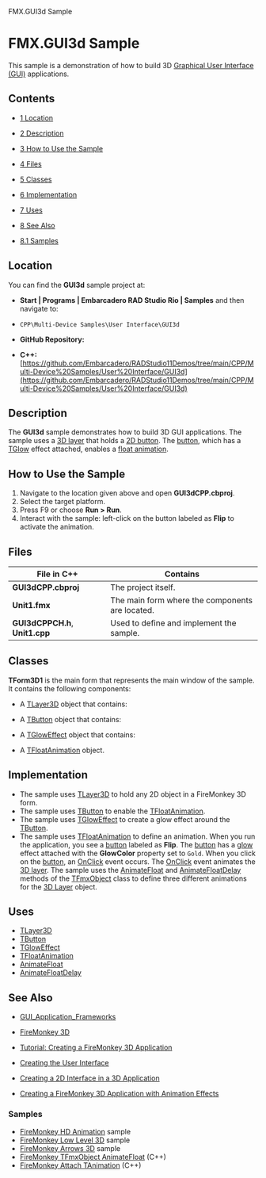 FMX.GUI3d Sample[]()
# FMX.GUI3d Sample 


This sample is a demonstration of how to build 3D [Graphical User Interface (GUI)](http://en.wikipedia.org/wiki/Graphical_user_interface) applications.
## Contents



* [1 Location](#Location)
* [2 Description](#Description)
* [3 How to Use the Sample](#How_to_Use_the_Sample)
* [4 Files](#Files)
* [5 Classes](#Classes)
* [6 Implementation](#Implementation)
* [7 Uses](#Uses)
* [8 See Also](#See_Also)

* [8.1 Samples](#Samples)


## Location 

You can find the **GUI3d** sample project at:
* **Start | Programs | Embarcadero RAD Studio Rio | Samples** and then navigate to:

* `CPP\Multi-Device Samples\User Interface\GUI3d`

* **GitHub Repository:**

* **C++:**[https://github.com/Embarcadero/RADStudio11Demos/tree/main/CPP/Multi-Device%20Samples/User%20Interface/GUI3d](https://github.com/Embarcadero/RADStudio11Demos/tree/main/CPP/Multi-Device%20Samples/User%20Interface/GUI3d)

## Description 

The **GUI3d** sample demonstrates how to build 3D GUI applications. The sample uses a [3D layer](http://docwiki.embarcadero.com/Libraries/en/FMX.Layers3D.TLayer3D) that holds a [2D button](http://docwiki.embarcadero.com/Libraries/en/FMX.StdCtrls.TButton). The [button](http://docwiki.embarcadero.com/Libraries/en/FMX.StdCtrls.TButton), which has a [TGlow](http://docwiki.embarcadero.com/Libraries/en/FMX.Effects.TGlowEffect) effect attached, enables a [float animation](http://docwiki.embarcadero.com/Libraries/en/FMX.Ani.TFloatAnimation).
## How to Use the Sample 


1.  Navigate to the location given above and open **GUI3dCPP.cbproj**.
2.  Select the target platform.
3.  Press F9 or choose **Run > Run**.
4.  Interact with the sample: left-click on the button labeled as **Flip** to activate the animation.

## Files 



|**File in C++**                |**Contains**                                   |
|-------------------------------|-----------------------------------------------|
|**GUI3dCPP.cbproj**            |The project itself.                            |
|**Unit1.fmx**                  |The main form where the components are located.|
|**GUI3dCPPCH.h**, **Unit1.cpp**|Used to define and implement the sample.       |


## Classes 

**TForm3D1** is the main form that represents the main window of the sample. It contains the following components:
*  A [TLayer3D](http://docwiki.embarcadero.com/Libraries/en/FMX.Layers3D.TLayer3D) object that contains:

*  A [TButton](http://docwiki.embarcadero.com/Libraries/en/FMX.StdCtrls.TButton) object that contains:

*  A [TGlowEffect](http://docwiki.embarcadero.com/Libraries/en/FMX.Effects.TGlowEffect) object that contains:

*  A [TFloatAnimation](http://docwiki.embarcadero.com/Libraries/en/FMX.Ani.TFloatAnimation) object.

## Implementation 


*  The sample uses [TLayer3D](http://docwiki.embarcadero.com/Libraries/en/FMX.Layers3D.TLayer3D) to hold any 2D object in a FireMonkey 3D form.
*  The sample uses [TButton](http://docwiki.embarcadero.com/Libraries/en/FMX.StdCtrls.TButton) to enable the [TFloatAnimation](http://docwiki.embarcadero.com/Libraries/en/FMX.Ani.TFloatAnimation).
*  The sample uses [TGlowEffect](http://docwiki.embarcadero.com/Libraries/en/FMX.Effects.TGlowEffect) to create a glow effect around the [TButton](http://docwiki.embarcadero.com/Libraries/en/FMX.StdCtrls.TButton).
*  The sample uses [TFloatAnimation](http://docwiki.embarcadero.com/Libraries/en/FMX.Ani.TFloatAnimation) to define an animation.
When you run the application, you see a [button](http://docwiki.embarcadero.com/Libraries/en/FMX.StdCtrls.TButton) labeled as **Flip**. The [button](http://docwiki.embarcadero.com/Libraries/en/FMX.StdCtrls.TButton) has a [glow](http://docwiki.embarcadero.com/Libraries/en/FMX.Effects.TGlowEffect) effect attached with the **GlowColor** property set to `Gold`. When you click on the [button](http://docwiki.embarcadero.com/Libraries/en/FMX.StdCtrls.TButton), an [OnClick](http://docwiki.embarcadero.com/Libraries/en/FMX.Controls3D.TControl3D.OnClick) event occurs. The [OnClick](http://docwiki.embarcadero.com/Libraries/en/FMX.Controls3D.TControl3D.OnClick) event animates the [3D layer](http://docwiki.embarcadero.com/Libraries/en/FMX.Layers3D.TLayer3D). The sample uses the [AnimateFloat](http://docwiki.embarcadero.com/Libraries/en/FMX.Types.TFmxObject.AnimateFloat) and [AnimateFloatDelay](http://docwiki.embarcadero.com/Libraries/en/FMX.Types.TFmxObject.AnimateFloatDelay) methods of the [TFmxObject](http://docwiki.embarcadero.com/Libraries/en/FMX.Types.TFmxObject) class to define three different animations for the [3D Layer](http://docwiki.embarcadero.com/Libraries/en/FMX.Layers3D.TLayer3D) object.
## Uses 


* [TLayer3D](http://docwiki.embarcadero.com/Libraries/en/FMX.Layers3D.TLayer3D)
* [TButton](http://docwiki.embarcadero.com/Libraries/en/FMX.StdCtrls.TButton)
* [TGlowEffect](http://docwiki.embarcadero.com/Libraries/en/FMX.Effects.TGlowEffect)
* [TFloatAnimation](http://docwiki.embarcadero.com/Libraries/en/FMX.Ani.TFloatAnimation)
* [AnimateFloat](http://docwiki.embarcadero.com/Libraries/en/FMX.Types.TFmxObject.AnimateFloat)
* [AnimateFloatDelay](http://docwiki.embarcadero.com/Libraries/en/FMX.Types.TFmxObject.AnimateFloatDelay)

## See Also 


* [GUI_Application_Frameworks](http://docwiki.embarcadero.com/RADStudio/en/GUI_Application_Frameworks)
* [FireMonkey 3D](http://docwiki.embarcadero.com/RADStudio/en/FireMonkey_3D)
* [Tutorial: Creating a FireMonkey 3D Application](http://docwiki.embarcadero.com/RADStudio/en/Tutorial:_Creating_a_FireMonkey_3D_Application)

* [Creating the User Interface](http://docwiki.embarcadero.com/RADStudio/en/Creating_the_User_Interface_(FireMonkey_3D_Tutorial))
* [Creating a 2D Interface in a 3D Application](http://docwiki.embarcadero.com/RADStudio/en/Creating_a_2D_Interface_in_a_3D_Application_(FireMonkey_3D_Tutorial))
* [Creating a FireMonkey 3D Application with Animation Effects](http://docwiki.embarcadero.com/RADStudio/en/Creating_a_FireMonkey_3D_Application_with_Animation_Effects)

### Samples 


* [FireMonkey HD Animation](http://docwiki.embarcadero.com/CodeExamples/en/FMX.AnimationDemoHD_Sample) sample
* [FireMonkey Low Level 3D](http://docwiki.embarcadero.com/CodeExamples/en/FMX.LowLevel3D_Sample) sample
* [FireMonkey Arrows 3D](http://docwiki.embarcadero.com/CodeExamples/en/FMX.Arrows3D_Sample) sample
* [FireMonkey TFmxObject AnimateFloat](http://docwiki.embarcadero.com/CodeExamples/en/FMXTFmxObjectAnimateFloat_%28C%2B%2B%29) (C++)
* [FireMonkey Attach TAnimation](http://docwiki.embarcadero.com/CodeExamples/en/FMXAttachTAnimation_%28C%2B%2B%29) (C++)





